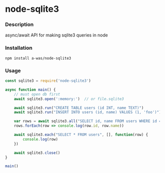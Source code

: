 # node-sqlite3

### Description
async/await API for making sqlite3 queries in node

### Installation
`npm install a-was/node-sqlite3`

### Usage

```javascript
const sqlite3 = require('node-sqlite3')

async function main() {
    // must open db first
    await sqlite3.open(':memory:')  // or file.sqlite3

    await sqlite3.run("CREATE TABLE users (id INT, name TEXT)")
    await sqlite3.run("INSERT INTO users (id, name) VALUES (1, 'foo')")

    var rows = await sqlite3.all("SELECT id, name FROM users WHERE id = ?", [1])
    rows.forEach(row => console.log(row.id, row.name))

    await sqlite3.each("SELECT * FROM users", [], function(row) {
        console.log(row)
    })

    await sqlite3.close()
}

main()
```
